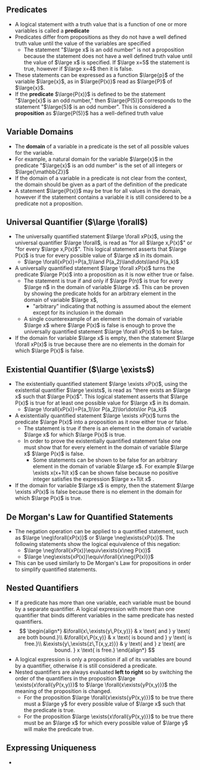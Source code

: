 ## Predicates
- A logical statement with a truth value that is a function of one or more variables is called a **predicate**
- Predicates differ from propositions as they do not have a well defined truth value until the value of the variables are specified
    - The statement "$\large x$ is an odd number" is not a proposition because the statement does not have a well defined truth value until the value of $\large x$ is specified. If $\large x=5$ the statement is true, however if $\large x=4$ then it is false.
- These statements can be expressed as a function $\large{p}$ of the variable $\large{x}$, as in $\large{P(x)}$ read as $\large{P}$ of $\large{x}$.
- If the **predicate** $\large{P(x)}$ is defined to be the statement "$\large{x}$ is an odd number," then $\large{P(5)}$ corresponds to the statement "$\large{5}$ is an odd number". This is considered a **proposition** as $\large{P(5)}$ has a well-defined truth value

## Variable Domains
- The **domain** of a variable in a predicate is the set of all possible values for the variable. 
- For example, a natural domain for the variable $\large{x}$ in the predicate "$\large{x}$ is an odd number" is the set of all integers or $\large{\mathbb{Z}}$
- If the domain of a variable in a predicate is not clear from the context, the domain should be given as a part of the definition of the predicate
- A statement $\large{P(x)}$ may be true for all values in the domain, however if the statement contains a variable it is still considered to be a predicate not a proposition.

## Universal Quantifier ($\large \forall$)
- The universally quantified statement $\large \forall xP(x)$, using the universal quantifier $\large \forall$, is read as "for all $\large x,P(x)$" or "for every $\large x,P(x)$". This logical statement asserts that $\large P(x)$ is true for every possible value of $\large x$ in its domain.
    - $\large \forall{xP(x)}=P(a_1)\land P(a_2)\land\dots\land P(a_k)$
- A universally quantified statement $\large \forall xP(x)$ turns the predicate $\large P(x)$ into a proposition as it is now either true or false.
    - The statement is true if and only if $\large P(n)$ is true for every $\large n$ in the domain of variable $\large x$. This can be proven by showing the predicate holds for an arbitrary element in the domain of variable $\large x$, 
        - "arbitrary" indicating that nothing is assumed about the element except for its inclusion in the domain
    - A single counterexample of an element in the domain of variable $\large x$ where $\large P(x)$ is false is enough to prove the universally quantified statement $\large \forall xP(x)$ to be false.
- If the domain for variable $\large x$ is empty, then the statement $\large \forall xP(x)$ is true because there are no elements in the domain for which $\large P(x)$ is false.

## Existential Quantifier ($\large \exists$)
- The existentially quantified statement $\large \exists xP(x)$, using the existential quantifier $\large \exists$, is read as "there exists an $\large x$ such that $\large P(x)$". This logical statement asserts that $\large P(x)$ is true for at least one possible value for $\large x$ in its domain.
    - $\large \forall{xP(x)}=P(a_1)\lor P(a_2)\lor\dots\lor P(a_k)$
- A existentially quantified statement $\large \exists xP(x)$ turns the predicate $\large P(x)$ into a proposition as it now either true or false.
    - The statement is true if there is an element in the domain of variable $\large x$ for which $\large P(x)$ is true.
    - In order to prove the existentially quantified statement false one must show that for every element in the domain of variable $\large x$ $\large P(x)$ is false.
        - Some statements can be shown to be false for an arbitrary element in the domain of variable $\large x$. For example $\large \exists x(x+1\lt x)$ can be shown false because no positive integer satisfies the expression $\large x+1\lt x$ .
- If the domain for variable $\large x$ is empty, then the statement $\large \exists xP(x)$ is false because there is no element in the domain for which $\large P(x)$ is true.

## De Morgan's Law for Quantified Statements
 - The negation operation can be applied to a quantified statement, such as $\large \neg\forall{xP(x)}$ or $\large \neg\exists{xP(x)}$. The following statements show the logical equivalence of this negation:
     - $\large \neg\forall{xP(x)}\equiv\exists{x\neg P(x)}$
     - $\large \neg\exists{xP(x)}\equiv\forall{x\neg{P(x)}}$
- This can be used similarly to De Morgan's Law for propositions in order to simplify quantified statements.

## Nested Quantifiers
- If a predicate has more than one variable, each variable must be bound by a separate quantifier. A logical expression with more than one quantifier that binds different variables in the same predicate has nested quantifiers.
- $$
\begin{align*}
&\forall{x\,\exists{y\,P(x,y)}} & x \text{ and } y \text{ are both bound.}\\
&\forall{x\,P(x,y)} & x \text{ is bound and } y \text{ is free.}\\
&\exists{y\,\exists{z\,T(x,y,z)}} & y \text{ and } z \text{ are bound. } x \text{ is free.}
\end{align*}
$$
- A logical expression is only a proposition if all of its variables are bound by a quantifier, otherwise it is still considered a predicate.
- Nested quantifiers are always evaluated **left to right** so by switching the order of the quantifiers in the proposition $\large \exists{x\forall{yP(x,y)}}$ to $\large \forall{x\exists{yP(x,y)}}$ the meaning of the proposition is changed.
    - For the proposition $\large \forall{x\exists{yP(x,y)}}$ to be true there must a $\large y$ for every possible value of $\large x$ such that the predicate is true.
    - For the proposition $\large \exists{x\forall{yP(x,y)}}$ to be true there must be an $\large x$ for which every possible value of $\large y$ will make the predicate true.

## Expressing Uniqueness
- 